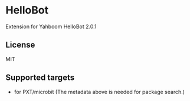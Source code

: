# HelloBot

Extension for Yahboom HelloBot 2.0.1

## License

MIT

## Supported targets

* for PXT/microbit
(The metadata above is needed for package search.)

